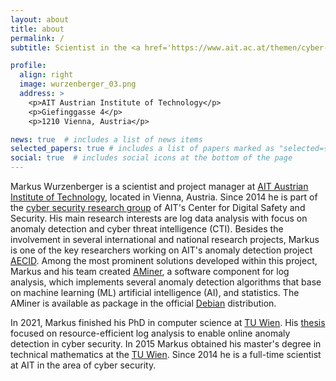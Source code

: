 ```yaml
---
layout: about
title: about
permalink: /
subtitle: Scientist in the <a href='https://www.ait.ac.at/themen/cyber-security'>Cyber Security research group</a> at the <a href='https://www.ait.ac.at/'> AIT Austrian Institute of Technology</a> in Vienna, Austria.

profile:
  align: right
  image: wurzenberger_03.png
  address: >
    <p>AIT Austrian Institute of Technology</p>
    <p>Giefinggasse 4</p>
    <p>1210 Vienna, Austria</p>

news: true  # includes a list of news items
selected_papers: true # includes a list of papers marked as "selected={true}"
social: true  # includes social icons at the bottom of the page
---
```


Markus Wurzenberger is a scientist and project manager at [AIT Austrian Institute of Technology](https://www.ait.ac.at), located in Vienna, Austria. Since 2014 he is part of the [cyber security research group](https://www.ait.ac.at/themen/cyber-security) of AIT's Center for Digital Safety and Security. His main research interests are log data analysis with focus on anomaly detection and cyber threat intelligence (CTI). Besides the involvement in several international and national research projects, Markus is one of the key researchers working on AIT's anomaly detection project [AECID](https://aecid.ait.ac.at/). Among the most prominent solutions developed within this project, Markus and his team created [AMiner](https://github.com/ait-aecid/logdata-anomaly-miner), a software component for log analysis, which implements several anomaly detection algorithms that base on machine learning (ML) artificial intelligence (AI), and statistics. The AMiner is available as package in the official [Debian](https://packages.debian.org/sid/logdata-anomaly-miner) distribution.

In 2021, Markus finished his PhD in computer science at [TU Wien](https://www.tuwien.at/). His [thesis](https://catalogplus.tuwien.at/permalink/f/qknpf/UTW_alma21115580910003336) focused on resource-efficient log analysis to enable online anomaly detection in cyber security. In 2015 Markus obtained his master's degree in technical mathematics at the [TU Wien](https://www.tuwien.at/). Since 2014 he is a full-time scientist at AIT in the area of cyber security.
